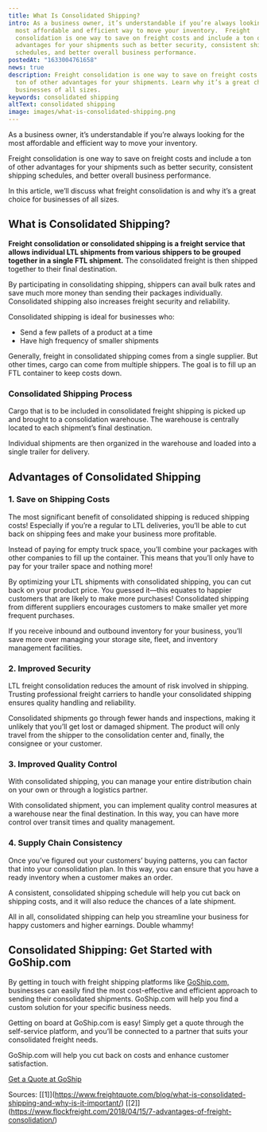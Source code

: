 ```yaml
---
title: What Is Consolidated Shipping?
intro: As a business owner, it’s understandable if you’re always looking for the
  most affordable and efficient way to move your inventory.  Freight
  consolidation is one way to save on freight costs and include a ton of other
  advantages for your shipments such as better security, consistent shipping
  schedules, and better overall business performance.
postedAt: "1633004761658"
news: true
description: Freight consolidation is one way to save on freight costs plus a
  ton of other advantages for your shipments. Learn why it’s a great choice for
  businesses of all sizes.
keywords: consolidated shipping
altText: consolidated shipping
image: images/what-is-consolidated-shipping.png
---
```

<!--StartFragment-->

As a business owner, it’s understandable if you’re always looking for the most affordable and efficient way to move your inventory.

Freight consolidation is one way to save on freight costs and include a ton of other advantages for your shipments such as better security, consistent shipping schedules, and better overall business performance.

In this article, we’ll discuss what freight consolidation is and why it’s a great choice for businesses of all sizes.

## What is Consolidated Shipping?

**Freight consolidation or consolidated shipping is a freight service that allows individual LTL shipments from various shippers to be grouped together in a single FTL shipment.** The consolidated freight is then shipped together to their final destination.

By participating in consolidating shipping, shippers can avail bulk rates and save much more money than sending their packages individually. Consolidated shipping also increases freight security and reliability.

Consolidated shipping is ideal for businesses who:

* Send a few pallets of a product at a time
* Have high frequency of smaller shipments

Generally, freight in consolidated shipping comes from a single supplier. But other times, cargo can come from multiple shippers. The goal is to fill up an FTL container to keep costs down.

### Consolidated Shipping Process

Cargo that is to be included in consolidated freight shipping is picked up and brought to a consolidation warehouse. The warehouse is centrally located to each shipment’s final destination.

Individual shipments are then organized in the warehouse and loaded into a single trailer for delivery.

## Advantages of Consolidated Shipping

### 1. Save on Shipping Costs

The most significant benefit of consolidated shipping is reduced shipping costs! Especially if you’re a regular to LTL deliveries, you’ll be able to cut back on shipping fees and make your business more profitable.

Instead of paying for empty truck space, you’ll combine your packages with other companies to fill up the container. This means that you’ll only have to pay for your trailer space and nothing more!

By optimizing your LTL shipments with consolidated shipping, you can cut back on your product price. You guessed it––this equates to happier customers that are likely to make more purchases! Consolidated shipping from different suppliers encourages customers to make smaller yet more frequent purchases.

If you receive inbound and outbound inventory for your business, you’ll save more over managing your storage site, fleet, and inventory management facilities.

### 2. Improved Security

LTL freight consolidation reduces the amount of risk involved in shipping. Trusting professional freight carriers to handle your consolidated shipping ensures quality handling and reliability.

Consolidated shipments go through fewer hands and inspections, making it unlikely that you’ll get lost or damaged shipment. The product will only travel from the shipper to the consolidation center and, finally, the consignee or your customer.

### 3. Improved Quality Control

With consolidated shipping, you can manage your entire distribution chain on your own or through a logistics partner.

With consolidated shipment, you can implement quality control measures at a warehouse near the final destination. In this way, you can have more control over transit times and quality management.

### 4. Supply Chain Consistency

Once you’ve figured out your customers’ buying patterns, you can factor that into your consolidation plan. In this way, you can ensure that you have a ready inventory when a customer makes an order.

A consistent, consolidated shipping schedule will help you cut back on shipping costs, and it will also reduce the chances of a late shipment.

All in all, consolidated shipping can help you streamline your business for happy customers and higher earnings. Double whammy!

## Consolidated Shipping: Get Started with GoShip.com

By getting in touch with freight shipping platforms like [GoShip.com,](https://www.goship.com/) businesses can easily find the most cost-effective and efficient approach to sending their consolidated shipments. GoShip.com will help you find a custom solution for your specific business needs.

Getting on board at GoShip.com is easy! Simply get a quote through the self-service platform, and you’ll be connected to a partner that suits your consolidated freight needs.

GoShip.com will help you cut back on costs and enhance customer satisfaction.

[Get a Quote at GoShip](https://www.goship.com/)

Sources: [\[1]](https://www.freightquote.com/blog/what-is-consolidated-shipping-and-why-is-it-important/) [\[2]](https://www.flockfreight.com/2018/04/15/7-advantages-of-freight-consolidation/)

<!--EndFragment-->